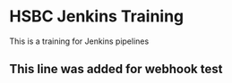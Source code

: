 # HSBC Jenkins Training

This is a training for Jenkins pipelines

## This line was added for webhook test
